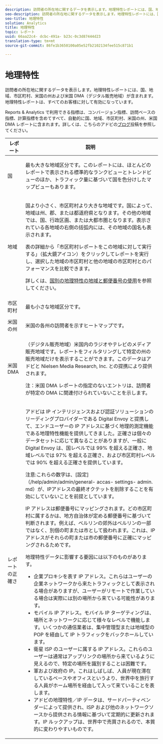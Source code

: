 ```yaml
---
description: 訪問者の所在地に関するデータを表示します。地理特性レポートには、国、地域、市区町村、米国の州および米国 DMA（デジタル販売地域）が含まれます。地理特性レポートは、すべてのお客様に対して有効になっています。
seo-description: 訪問者の所在地に関するデータを表示します。地理特性レポートには、国、地域、市区町村、米国の州および米国 DMA（デジタル販売地域）が含まれます。地理特性レポートは、すべてのお客様に対して有効になっています。
seo-title: 地理特性
solution: Analytics
title: 地理特性
topic: レポート
uuid: 66aa22c4- dcbc-491a- b23c-0c3d87444d23
translation-type: tm+mt
source-git-commit: 86fe1b3650100a05e52fb2102134fee515c871b1

---
```



# 地理特性

訪問者の所在地に関するデータを表示します。地理特性レポートには、国、地域、市区町村、米国の州および米国 DMA（デジタル販売地域）が含まれます。地理特性レポートは、すべてのお客様に対して有効になっています。

Reports &amp; Analytics で利用できる指標は、コンバージョン指標、訪問ベースの指標、計算指標を含めてすべて、自動的に国、地域、市区町村、米国の州、米国 DMA レポートに含まれます。詳しくは、こちらのアドビの[ブログ](https://blogs.adobe.com/digitalmarketing/analytics/introducing-new-metrics-in-geosegmentation-and-more/)投稿を参照してください。

<table id="table_566CFFC82E1149D8BAFE6641627FCF1F"> 
 <thead> 
  <tr> 
   <th colname="col1" class="entry"> レポート </th> 
   <th colname="col2" class="entry"> 説明 </th> 
  </tr> 
 </thead>
 <tbody> 
  <tr> 
   <td colname="col1"> 国 </td> 
   <td colname="col2"> <p> 最も大きな地域区分です。このレポートには、ほとんどのレポートで表示される標準的なランクビューとトレンドビューのほか、トラフィック量に基づいて国を色分けしたマップビューもあります。 </p> </td> 
  </tr> 
  <tr> 
   <td colname="col1"> 地域 </td> 
   <td colname="col2"> <p> 国より小さく、市区町村より大きな地域です。国によって、地域は州、郡、または都道府県となります。その他の地域では、国、行政区画、または大都市圏となります。表示されている各地域の右側の括弧内には、その地域の国名も表示されます。 </p> <p>表の詳細から「市区町村レポートをこの地域に対して実行する」（拡大鏡アイコン）をクリックしてレポートを実行し、選択した地域の市区町村と他の地域の市区町村とのパフォーマンスを比較できます。 </p> <p>詳しくは、<a href="../../../components/c-variables/dimensionslist/reports-geosegmentation-reference.md#concept_F7D998B418544B39ACD8838B48B732F1" format="dita" scope="local">国別の地理特性の地域と郵便番号の使用</a>を参照してください。 </p> </td> 
  </tr> 
  <tr> 
   <td colname="col1"> 市区町村 </td> 
   <td colname="col2"> <p> 最も小さな地域区分です。 </p> </td> 
  </tr> 
  <tr> 
   <td colname="col1"> 米国の州 </td> 
   <td colname="col2"> <p> 米国の各州の訪問者を示すヒートマップです。 </p> </td> 
  </tr> 
  <tr> 
   <td colname="col1"> 米国 DMA </td> 
   <td colname="col2"> <p> （デジタル販売地域）米国内のラジオやテレビのメディア販売地域です。レポートをフィルタリングして特定の州の販売地域だけを表示することができます。このデータはアドビと Nielsen Media Research, Inc. との提携により提供されます。 </p> <p>注：米国 DMA レポートの指定のないエントリは、訪問者が特定の DMA に関連付けられていないことを示します。 </p> </td> 
  </tr> 
  <tr> 
   <td colname="col1"> レポートの正確さ </td> 
   <td colname="col2"> <p>アドビは IP インテリジェンスおよび認証ソリューションのリーディングプロバイダーである Digital Envoy と提携して、エンドユーザーの IP アドレスに基づく地理的測定機能である地理特性機能を提供してきました。正確さは個々のデータセットに応じて異なることがありますが、一般に Digital Envoy は、国レベルでは 99% を超える正確さ、地域レベルでは 97% を超える正確さ、および市区町村レベルでは 90% を超える正確さを提供しています。 </p> <p>注意:これらの数字は、[設定]（/help/admin/admin/general- accas- settings- admin. md）が、IPアドレスの最終オクテットを削除することを有効にしていないことを前提としています。 </p> <p>IP アドレスは郵便番号にマッピングされます。どの市区町村に属するかは、地方自治体が定める郵便番号に基づいて判断されます。例えば、ベルリンの郊外はベルリンの一部ではなく、別個の町または市として扱われます。これは、IP アドレスがそれらの町または市の郵便番号に正確にマッピングされるためです。 </p> <p>地理特性データに影響する要因には以下のものがあります。 </p> 
    <ul id="ul_1B05024AD5174232A8DB8145753FB09B"> 
     <li id="li_C3A21E7C1186490EB9A236634DB45E7F">企業プロキシを表す IP アドレス。これらはユーザーの企業ネットワークから来たトラフィックとして表示される場合がありますが、ユーザーがリモートで作業している場合は実際には別の場所から来ている可能性があります。 </li> 
     <li id="li_56FC36B3598C420F9246D4E8772822A7">モバイル IP アドレス。モバイル IP ターゲティングは、場所とネットワークに応じて様々なレベルで機能します。いくつかの通信業者は、集中管理型または地域型の POP を経由して IP トラフィックをバックホールしています。 </li> 
     <li id="li_C1EED854AE584489BCBC2A7AA20B8EF1">衛星 ISP のユーザーに属する IP アドレス。これらのユーザーは通常はアップリンクの場所から来ているように見えるので、特定の場所を識別することは困難です。 </li> 
     <li id="li_A735756F39554DF19E05D251CA614F02">軍および政府の IP。これはしばしば、人員が現在滞在しているベースやオフィスというより、世界中を旅行する人員がホーム場所を経由して入って来ていることを表します。 </li> 
     <li id="li_ACFF1B8094684173B8325A44304CA32B">アドビの地理特性／IP データは、サードパーティベンダーによって提供され、ISP および他のネットワークソースから提供される情報に基づいて定期的に更新されます。IP ルックアップは、世界中で売買されるので、本質的に変わりやすいものです。 </li> 
    </ul> </td> 
  </tr> 
 </tbody> 
</table>


